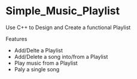 # Simple_Music_Playlist
Use C++ to Design and Create a functional Playlist

Features
- Add/Delte a Playlist
- Add/Delete a song into/from a Playlist 
- Play music from a Playlist
- Paly a single song
